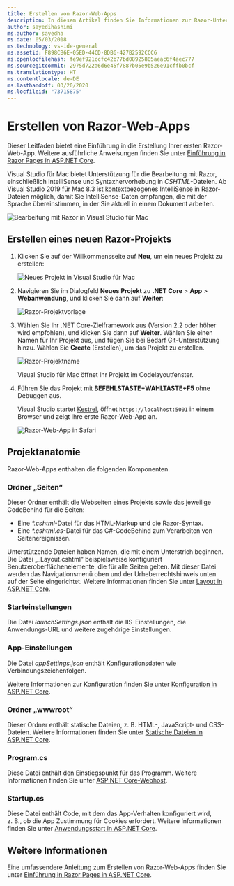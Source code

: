 ```yaml
---
title: Erstellen von Razor-Web-Apps
description: In diesem Artikel finden Sie Informationen zur Razor-Unterstützung in ASP.NET Core-Apps in Visual Studio für Mac.
author: sayedihashimi
ms.author: sayedha
ms.date: 05/03/2018
ms.technology: vs-ide-general
ms.assetid: F898CB6E-05ED-44CD-8DB6-427B2592CCC6
ms.openlocfilehash: fe9ef921ccfc42b77bd08925805aeac6f4aec777
ms.sourcegitcommit: 2975d722a6d6e45f7887b05e9b526e91cffb0bcf
ms.translationtype: HT
ms.contentlocale: de-DE
ms.lasthandoff: 03/20/2020
ms.locfileid: "73715875"
---
```

# <a name="create-razor-web-apps"></a>Erstellen von Razor-Web-Apps

Dieser Leitfaden bietet eine Einführung in die Erstellung Ihrer ersten Razor-Web-App. Weitere ausführliche Anweisungen finden Sie unter [Einführung in Razor Pages in ASP.NET Core](/aspnet/core/razor-pages/index).

Visual Studio für Mac bietet Unterstützung für die Bearbeitung mit Razor, einschließlich IntelliSense und Syntaxhervorhebung in *CSHTML*-Dateien. Ab Visual Studio 2019 für Mac 8.3 ist kontextbezogenes IntelliSense in Razor-Dateien möglich, damit Sie IntelliSense-Daten empfangen, die mit der Sprache übereinstimmen, in der Sie aktuell in einem Dokument arbeiten.

![Bearbeitung mit Razor in Visual Studio für Mac](media/razor-2019.png)

## <a name="creating-a-new-razor-project"></a>Erstellen eines neuen Razor-Projekts

1. Klicken Sie auf der Willkommensseite auf **Neu**, um ein neues Projekt zu erstellen:

   ![Neues Projekt in Visual Studio für Mac](media/razor-new.png)
1. Navigieren Sie im Dialogfeld **Neues Projekt** zu **.NET Core** > **App** > **Webanwendung**, und klicken Sie dann auf **Weiter**:

   ![Razor-Projektvorlage](media/razor-new-project1.png)
1. Wählen Sie Ihr .NET Core-Zielframework aus (Version 2.2 oder höher wird empfohlen), und klicken Sie dann auf **Weiter**. Wählen Sie einen Namen für Ihr Projekt aus, und fügen Sie bei Bedarf Git-Unterstützung hinzu. Wählen Sie **Create** (Erstellen), um das Projekt zu erstellen.

   ![Razor-Projektname](media/razor-new-project2.png)

   Visual Studio für Mac öffnet Ihr Projekt im Codelayoutfenster.
1. Führen Sie das Projekt mit **BEFEHLSTASTE+WAHLTASTE+F5** ohne Debuggen aus.

   Visual Studio startet [Kestrel](/aspnet/core/fundamentals/servers/kestrel), öffnet `https://localhost:5001` in einem Browser und zeigt Ihre erste Razor-Web-App an.

   ![Razor-Web-App in Safari](media/razor-webapp.png)

## <a name="project-anatomy"></a>Projektanatomie

Razor-Web-Apps enthalten die folgenden Komponenten.

### <a name="pages-folder"></a>Ordner „Seiten“

Dieser Ordner enthält die Webseiten eines Projekts sowie das jeweilige CodeBehind für die Seiten:
   - Eine *\*.cshtml*-Datei für das HTML-Markup und die Razor-Syntax.
   - Eine *\*.cshtml.cs*-Datei für das C#-CodeBehind zum Verarbeiten von Seitenereignissen.

Unterstützende Dateien haben Namen, die mit einem Unterstrich beginnen. Die Datei „_Layout.cshtml“ beispielsweise konfiguriert Benutzeroberflächenelemente, die für alle Seiten gelten. Mit dieser Datei werden das Navigationsmenü oben und der Urheberrechtshinweis unten auf der Seite eingerichtet. Weitere Informationen finden Sie unter [Layout in ASP.NET Core](/aspnet/core/mvc/views/layout).

### <a name="launch-settings"></a>Starteinstellungen

Die Datei *launchSettings.json* enthält die IIS-Einstellungen, die Anwendungs-URL und weitere zugehörige Einstellungen.

### <a name="app-settings"></a>App-Einstellungen

Die Datei *appSettings.json* enthält Konfigurationsdaten wie Verbindungszeichenfolgen.

Weitere Informationen zur Konfiguration finden Sie unter [Konfiguration in ASP.NET Core](/aspnet/core/fundamentals/configuration/index).

### <a name="wwwroot-folder"></a>Ordner „wwwroot“

Dieser Ordner enthält statische Dateien, z. B. HTML-, JavaScript- und CSS-Dateien. Weitere Informationen finden Sie unter [Statische Dateien in ASP.NET Core](/aspnet/core/fundamentals/static-files).

### <a name="programcs"></a>Program.cs

Diese Datei enthält den Einstiegspunkt für das Programm. Weitere Informationen finden Sie unter [ASP.NET Core-Webhost](/aspnet/core/fundamentals/host/web-host).

### <a name="startupcs"></a>Startup.cs

Diese Datei enthält Code, mit dem das App-Verhalten konfiguriert wird, z. B., ob die App Zustimmung für Cookies erfordert. Weitere Informationen finden Sie unter [Anwendungsstart in ASP.NET Core](/aspnet/core/fundamentals/startup).

## <a name="see-also"></a>Weitere Informationen

Eine umfassendere Anleitung zum Erstellen von Razor-Web-Apps finden Sie unter [Einführung in Razor Pages in ASP.NET Core](/aspnet/core/razor-pages/index).

